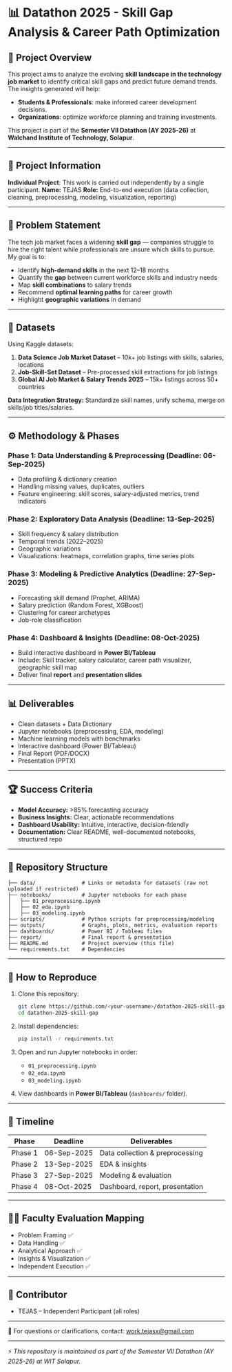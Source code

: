 # 📊 Datathon 2025 - Skill Gap Analysis & Career Path Optimization

## 📝 Project Overview

This project aims to analyze the evolving **skill landscape in the technology job market** to identify critical skill gaps and predict future demand trends. The insights generated will help:

* **Students & Professionals**: make informed career development decisions.
* **Organizations**: optimize workforce planning and training investments.

This project is part of the **Semester VII Datathon (AY 2025-26)** at **Walchand Institute of Technology, Solapur**.

---

## 👤 Project Information

**Individual Project**: This work is carried out independently by a single participant.
**Name:** TEJAS
**Role:** End-to-end execution (data collection, cleaning, preprocessing, modeling, visualization, reporting)

---

## 🎯 Problem Statement

The tech job market faces a widening **skill gap** — companies struggle to hire the right talent while professionals are unsure which skills to pursue. My goal is to:

* Identify **high-demand skills** in the next 12–18 months
* Quantify the **gap** between current workforce skills and industry needs
* Map **skill combinations** to salary trends
* Recommend **optimal learning paths** for career growth
* Highlight **geographic variations** in demand

---

## 📂 Datasets

Using Kaggle datasets:

1. **Data Science Job Market Dataset** – 10k+ job listings with skills, salaries, locations
2. **Job-Skill-Set Dataset** – Pre-processed skill extractions for job listings
3. **Global AI Job Market & Salary Trends 2025** – 15k+ listings across 50+ countries

**Data Integration Strategy:** Standardize skill names, unify schema, merge on skills/job titles/salaries.

---

## ⚙️ Methodology & Phases

### **Phase 1: Data Understanding & Preprocessing (Deadline: 06-Sep-2025)**

* Data profiling & dictionary creation
* Handling missing values, duplicates, outliers
* Feature engineering: skill scores, salary-adjusted metrics, trend indicators

### **Phase 2: Exploratory Data Analysis (Deadline: 13-Sep-2025)**

* Skill frequency & salary distribution
* Temporal trends (2022–2025)
* Geographic variations
* Visualizations: heatmaps, correlation graphs, time series plots

### **Phase 3: Modeling & Predictive Analytics (Deadline: 27-Sep-2025)**

* Forecasting skill demand (Prophet, ARIMA)
* Salary prediction (Random Forest, XGBoost)
* Clustering for career archetypes
* Job-role classification

### **Phase 4: Dashboard & Insights (Deadline: 08-Oct-2025)**

* Build interactive dashboard in **Power BI/Tableau**
* Include: Skill tracker, salary calculator, career path visualizer, geographic skill map
* Deliver final **report** and **presentation slides**

---

## 📊 Deliverables

* Clean datasets + Data Dictionary
* Jupyter notebooks (preprocessing, EDA, modeling)
* Machine learning models with benchmarks
* Interactive dashboard (Power BI/Tableau)
* Final Report (PDF/DOCX)
* Presentation (PPTX)

---

## 🏆 Success Criteria

* **Model Accuracy:** >85% forecasting accuracy
* **Business Insights:** Clear, actionable recommendations
* **Dashboard Usability:** Intuitive, interactive, decision-friendly
* **Documentation:** Clear README, well-documented notebooks, structured repo

---

## 📁 Repository Structure

```
├── data/               # Links or metadata for datasets (raw not uploaded if restricted)
├── notebooks/          # Jupyter notebooks for each phase
│   ├── 01_preprocessing.ipynb
│   ├── 02_eda.ipynb
│   ├── 03_modeling.ipynb
├── scripts/            # Python scripts for preprocessing/modeling
├── outputs/            # Graphs, plots, metrics, evaluation reports
├── dashboards/         # Power BI / Tableau files
├── report/             # Final report & presentation
├── README.md           # Project overview (this file)
└── requirements.txt    # Dependencies
```

---

## 🚀 How to Reproduce

1. Clone this repository:

   ```bash
   git clone https://github.com/<your-username>/datathon-2025-skill-gap.git
   cd datathon-2025-skill-gap
   ```
2. Install dependencies:

   ```bash
   pip install -r requirements.txt
   ```
3. Open and run Jupyter notebooks in order:

   * `01_preprocessing.ipynb`
   * `02_eda.ipynb`
   * `03_modeling.ipynb`
4. View dashboards in **Power BI/Tableau** (`dashboards/` folder).

---

## 📅 Timeline

| Phase   | Deadline    | Deliverables                    |
| ------- | ----------- | ------------------------------- |
| Phase 1 | 06-Sep-2025 | Data collection & preprocessing |
| Phase 2 | 13-Sep-2025 | EDA & insights                  |
| Phase 3 | 27-Sep-2025 | Modeling & evaluation           |
| Phase 4 | 08-Oct-2025 | Dashboard, report, presentation |

---

## 👨‍🏫 Faculty Evaluation Mapping

* Problem Framing ✅
* Data Handling ✅
* Analytical Approach ✅
* Insights & Visualization ✅
* Independent Execution ✅

---

## 📌 Contributor

* TEJAS – Independent Participant (all roles)

---

📧 For questions or clarifications, contact: [work.tejasx@gmail.com](mailto:work.tejasx@gmail.com)

---

⚡ *This repository is maintained as part of the Semester VII Datathon (AY 2025-26) at WIT Solapur.*
